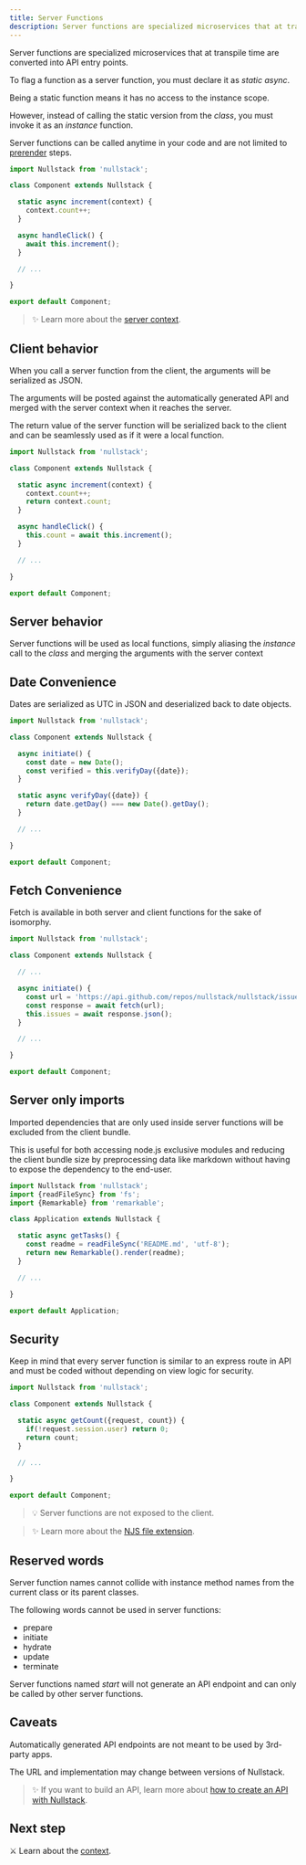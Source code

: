 ```yaml
---
title: Server Functions
description: Server functions are specialized microservices that at transpile time are converted into API entry points
---
```


Server functions are specialized microservices that at transpile time are converted into API entry points.

To flag a function as a server function, you must declare it as *static async*.

Being a static function means it has no access to the instance scope.

However, instead of calling the static version from the *class*, you must invoke it as an *instance* function.

Server functions can be called anytime in your code and are not limited to [prerender](/server-side-rendering) steps.

```jsx
import Nullstack from 'nullstack';

class Component extends Nullstack {

  static async increment(context) {
    context.count++;
  }

  async handleClick() {
    await this.increment();
  }

  // ...

}

export default Component;
```

> ✨ Learn more about the [server context](/context).

## Client behavior

When you call a server function from the client, the arguments will be serialized as JSON.

The arguments will be posted against the automatically generated API and merged with the server context when it reaches the server.

The return value of the server function will be serialized back to the client and can be seamlessly used as if it were a local function.

```jsx
import Nullstack from 'nullstack';

class Component extends Nullstack {

  static async increment(context) {
    context.count++;
    return context.count;
  }

  async handleClick() {
    this.count = await this.increment();
  }

  // ...

}

export default Component;
```

## Server behavior

Server functions will be used as local functions, simply aliasing the *instance* call to the *class* and merging the arguments with the server context

## Date Convenience

Dates are serialized as UTC in JSON and deserialized back to date objects.

```jsx
import Nullstack from 'nullstack';

class Component extends Nullstack {

  async initiate() {
    const date = new Date();
    const verified = this.verifyDay({date});
  }

  static async verifyDay({date}) {
    return date.getDay() === new Date().getDay();
  }

  // ...

}

export default Component;
```

## Fetch Convenience

Fetch is available in both server and client functions for the sake of isomorphy.

```jsx
import Nullstack from 'nullstack';

class Component extends Nullstack {

  // ...

  async initiate() {
    const url = 'https://api.github.com/repos/nullstack/nullstack/issues';
    const response = await fetch(url);
    this.issues = await response.json();
  }

  // ...

}

export default Component;
```

## Server only imports

Imported dependencies that are only used inside server functions will be excluded from the client bundle.

This is useful for both accessing node.js exclusive modules and reducing the client bundle size by preprocessing data like markdown without having to expose the dependency to the end-user.

```jsx
import Nullstack from 'nullstack';
import {readFileSync} from 'fs';
import {Remarkable} from 'remarkable';

class Application extends Nullstack {

  static async getTasks() {
    const readme = readFileSync('README.md', 'utf-8');
    return new Remarkable().render(readme);
  }

  // ...

}

export default Application;
```

## Security

Keep in mind that every server function is similar to an express route in API and must be coded without depending on view logic for security.

```jsx
import Nullstack from 'nullstack';

class Component extends Nullstack {

  static async getCount({request, count}) {
    if(!request.session.user) return 0;
    return count;
  }

  // ...

}

export default Component;
```

> 💡 Server functions are not exposed to the client.

> ✨ Learn more about the [NJS file extension](/njs-file-extension).

## Reserved words

Server function names cannot collide with instance method names from the current class or its parent classes.

The following words cannot be used in server functions:

- prepare
- initiate
- hydrate
- update
- terminate

Server functions named *start* will not generate an API endpoint and can only be called by other server functions.

## Caveats

Automatically generated API endpoints are not meant to be used by 3rd-party apps.

The URL and implementation may change between versions of Nullstack.

> ✨ If you want to build an API, learn more about [how to create an API with Nullstack](/server-request-and-response).

## Next step

⚔ Learn about the [context](/context).